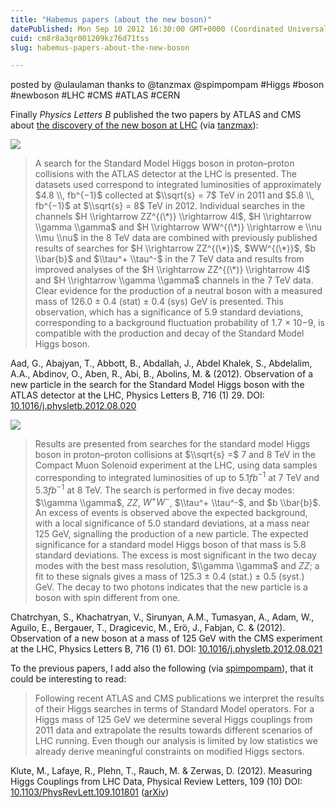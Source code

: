 ```yaml
---
title: "Habemus papers (about the new boson)"
datePublished: Mon Sep 10 2012 16:30:00 GMT+0000 (Coordinated Universal Time)
cuid: cm8r8a3qr001209kz76d71tss
slug: habemus-papers-about-the-new-boson

---
```



posted by @ulaulaman thanks to @tanzmax @spimpompam #Higgs #boson #newboson #LHC #CMS #ATLAS #CERN

Finally _Physics Letters B_ published the two papers by ATLAS and CMS about [the discovery of the new boson at LHC](http://docmadhattan.fieldofscience.com/2012/07/discovering-boson.html) (via [tanzmax](https://twitter.com/tanzmax)):

![](https://cdn.hashnode.com/res/hashnode/image/upload/v1743072361300/85fce969-e061-4b31-992c-2735927af98e.jpeg)

> A search for the Standard Model Higgs boson in proton–proton collisions with the ATLAS detector at the LHC is presented. The datasets used correspond to integrated luminosities of approximately $4.8 \\, fb^{−1}$ collected at $\\sqrt{s} = 7$ TeV in 2011 and $5.8 \\, fb^{−1}$ at $\\sqrt{s} = 8$ TeV in 2012. Individual searches in the channels $H \\rightarrow ZZ^{(\*)} \\rightarrow 4l$, $H \\rightarrow \\gamma \\gamma$ and $H \\rightarrow WW^{(\*)} \\rightarrow e \\nu \\mu \\nu$ in the 8 TeV data are combined with previously published results of searches for $H \\rightarrow ZZ^{(\*)}$, $WW^{(\*)}$, $b \\bar{b}$ and $\\tau^+ \\tau^-$ in the 7 TeV data and results from improved analyses of the $H \\rightarrow ZZ^{(\*)} \\rightarrow 4l$ and $H \\rightarrow \\gamma \\gamma$ channels in the 7 TeV data. Clear evidence for the production of a neutral boson with a measured mass of 126.0 ± 0.4 (stat) ± 0.4 (sys) GeV is presented. This observation, which has a significance of 5.9 standard deviations, corresponding to a background fluctuation probability of 1.7 × 10−9, is compatible with the production and decay of the Standard Model Higgs boson.

Aad, G., Abajyan, T., Abbott, B., Abdallah, J., Abdel Khalek, S., Abdelalim, A.A., Abdinov, O., Aben, R., Abi, B., Abolins, M. & (2012). Observation of a new particle in the search for the Standard Model Higgs boson with the ATLAS detector at the LHC, Physics Letters B, 716 (1) 29. DOI: [10.1016/j.physletb.2012.08.020](http://dx.doi.org/10.1016%2Fj.physletb.2012.08.020)

![](https://cdn.hashnode.com/res/hashnode/image/upload/v1743072362545/578b3aaf-a43c-457c-acf6-a4bf4f36ef75.jpeg)

> Results are presented from searches for the standard model Higgs boson in proton–proton collisions at $\\sqrt{s} =$ 7 and 8 TeV in the Compact Muon Solenoid experiment at the LHC, using data samples corresponding to integrated luminosities of up to $5.1 fb^{−1}$ at 7 TeV and $5.3 fb^{−1}$ at 8 TeV. The search is performed in five decay modes: $\\gamma \\gamma$, $ZZ$, $W^+ W^−$, $\\tau^+ \\tau^-$, and $b \\bar{b}$. An excess of events is observed above the expected background, with a local significance of 5.0 standard deviations, at a mass near 125 GeV, signalling the production of a new particle. The expected significance for a standard model Higgs boson of that mass is 5.8 standard deviations. The excess is most significant in the two decay modes with the best mass resolution, $\\gamma \\gamma$ and $ZZ$; a fit to these signals gives a mass of 125.3 ± 0.4 (stat.) ± 0.5 (syst.) GeV. The decay to two photons indicates that the new particle is a boson with spin different from one.

Chatrchyan, S., Khachatryan, V., Sirunyan, A.M., Tumasyan, A., Adam, W., Aguilo, E., Bergauer, T., Dragicevic, M., Erö, J., Fabjan, C. & (2012). Observation of a new boson at a mass of 125 GeV with the CMS experiment at the LHC, Physics Letters B, 716 (1) 61. DOI: [10.1016/j.physletb.2012.08.021](http://dx.doi.org/10.1016%2Fj.physletb.2012.08.021)  
  
To the previous papers, I add also the following (via [spimpompam](https://twitter.com/spimpompam)), that it could be interesting to read:

> Following recent ATLAS and CMS publications we interpret the results of their Higgs searches in terms of Standard Model operators. For a Higgs mass of 125 GeV we determine several Higgs couplings from 2011 data and extrapolate the results towards different scenarios of LHC running. Even though our analysis is limited by low statistics we already derive meaningful constraints on modified Higgs sectors.

Klute, M., Lafaye, R., Plehn, T., Rauch, M. & Zerwas, D. (2012). Measuring Higgs Couplings from LHC Data, Physical Review Letters, 109 (10) DOI: [10.1103/PhysRevLett.109.101801](http://dx.doi.org/10.1103%2FPhysRevLett.109.101801) ([arXiv](http://arxiv.org/abs/1205.2699))